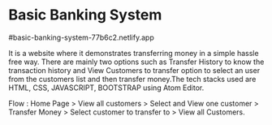 # Basic Banking System

#basic-banking-system-77b6c2.netlify.app

It is a website where it demonstrates transferring money in a simple hassle free way. There are mainly two options such as Transfer History to know the transaction history and View Customers to transfer option to select an user from the customers list and then transfer money.The tech stacks used are HTML, CSS, JAVASCRIPT, BOOTSTRAP using Atom Editor.

Flow : Home Page > View all customers > Select and View one customer > Transfer Money > Select customer to transfer to > View all Customers.
